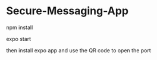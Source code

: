 # Secure-Messaging-App

npm install 

expo start

then install expo app and use the QR code to open the port
